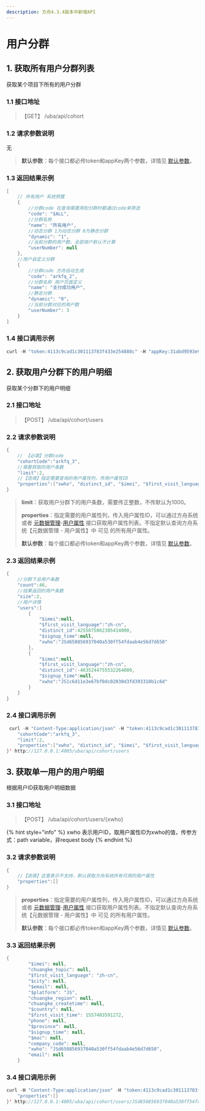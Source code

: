 ```yaml
---
description: 方舟4.3.4版本中新增API
---
```


# 用户分群

## 1. 获取所有用户分群列表

获取某个项目下所有的用户分群

### 1.1 接口地址

> 【GET】 /uba/api/cohort

### 1.2 请求参数说明

无

> **默认参数**：每个接口都必传token和appKey两个参数，详情见 [默认参数](./#11-mo-ren-can-shu)。

### 1.3 返回结果示例

```java
[
    // 所有用户 系统预置
    {
        //分群code 在查询需要用到分群时都通过code来筛选
        "code": "$ALL",
        //分群名称
        "name": "所有用户",
        //动态分群 1为动态分群 0为静态分群
        "dynamic": "1",
        //当前分群的用户数，全部用户默认不计算
        "userNumber": null
    },
    //用户自定义分群
    {
        //分群code 方舟自动生成
        "code": "arkfq_2",
        //分群名称 用户页面定义
        "name": "支付成功用户",
        //静态分群
        "dynamic": "0",
        //当前分群对应的用户数
        "userNumber": 3
    }
]
```

### 1.4 接口调用示例

```java
curl -H "token:4113c9cad1c301113783f433e254888c" -H "appKey:31abd9593e9983ec" http://127.0.0.1:4005/uba/api/cohort
```

## 2. 获取用户分群下的用户明细

获取某个分群下的用户明细

### 2.1 接口地址

> 【POST】  /uba/api/cohort/users

### 2.2 请求参数说明

```java
{
    // 【必填】分群code
    "cohortCode":"arkfq_3",
    //需要获取的用户条数
    "limit":2,
    //【选填】指定需要查询的用户属性列，传用户属性ID
    "properties":["xwho", "distinct_id", "$imei", "$first_visit_language", "$signup_time"]
}
```

> **limit**：获取用户分群下的用户条数，需要传正整数，不传默认为1000。
>
> **properties**：指定需要的用户属性列，传入用户属性ID，可以通过方舟系统或者 [元数据管理](api-meta.md)-[用户属性](api-meta.md#1-huo-qu-yong-hu-shu-xing) 接口获取用户属性列表。不指定默认查询方舟系统【元数据管理 - 用户属性】中 可见 的所有用户属性。
>
> **默认参数**：每个接口都必传token和appKey两个参数，详情见 [默认参数](./#11-mo-ren-can-shu)。

### 2.3 返回结果示例

```java
{
    //分群下总用户条数
    "count":46,
    //结果返回的用户条数
    "size":2,
    //用户详情
    "users":[
        {
            "$imei":null,
            "$first_visit_language":"zh-cn",
            "distinct_id":4255875062385414000,
            "$signup_time":null,
            "xwho":"JSd650856937040a530ff54fdaab4e56d7d650"
        },
        {
            "$imei":null,
            "$first_visit_language":"zh-cn",
            "distinct_id":-4635244755532264000,
            "$signup_time":null,
            "xwho":"JS1c6d11e3e67bf0dc02030d3fd393310b1c6d"
        }
    ]
}
```

### 2.4 接口调用示例

```java
 curl -H "Content-Type:application/json" -H "token:4113c9cad1c301113783f433e254888c" -H "appKey:31abd9593e9983ec" -X POST --data '{
    "cohortCode":"arkfq_3",
    "limit":2,
    "properties":["xwho", "distinct_id", "$imei", "$first_visit_language", "$signup_time"]
}' http://127.0.0.1:4005/uba/api/cohort/users
```

## 3. 获取单一用户的用户明细

根据用户ID获取用户明细数据

### 3.1 接口地址

> 【POST】 /uba/api/cohort/users/{xwho}

{% hint style="info" %}
xwho 表示用户ID，取用户属性ID为xwho的值，传参方式：path variable，非request body
{% endhint %}

### 3.2 请求参数说明

```java
{
    //【选填】这里表示不支持，默认获取方舟系统所有可用的用户属性
    "properties":[]
}
```

> **properties**：指定需要的用户属性列，传入用户属性ID，可以通过方舟系统或者 [元数据管理](api-meta.md)-[用户属性](api-meta.md#1-huo-qu-yong-hu-shu-xing) 接口获取用户属性列表。不指定默认查询方舟系统【元数据管理 - 用户属性】中 可见 的所有用户属性。
>
> **默认参数**：每个接口都必传token和appKey两个参数，详情见 [默认参数](./#11-mo-ren-can-shu)。

### 3.3 返回结果示例

```java
{
        "$imei": null,
        "chuangke_topic": null,
        "$first_visit_language": "zh-cn",
        "$city": null,
        "$email": null,
        "$platform": "JS",
        "chuangke_region": null,
        "chuangke_createtime": null,
        "$country": null,
        "$first_visit_time": 1557403591272,
        "phone": null,
        "$province": null,
        "$signup_time": null,
        "$mac": null,
        "company_code": null,
        "xwho": "JSd650856937040a530ff54fdaab4e56d7d650",
        "email": null
    }
```

### 3.4 接口调用示例

```java
curl -H "Content-Type:application/json" -H "token:4113c9cad1c301113783f433e254888c" -H "appKey:31abd9593e9983ec" -X POST --data '{
    "properties":[]
}' http://127.0.0.1:4005/uba/api/cohort/users/JSd650856937040a530ff54fdaab4e56d7d650
```

